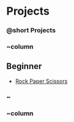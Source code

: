 # Projects 


### @short Projects

### ~column 

## Beginner

* [Rock Paper Scissors](/projects/rock-paper-scissors)

### ~

### ~column 


